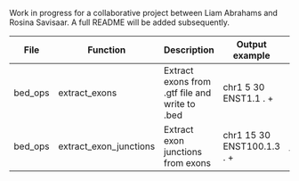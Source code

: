 Work in progress for a collaborative project between Liam Abrahams and Rosina Savisaar.
A full README will be added subsequently.


| File | Function | Description | Output example | Notes |
| ------------ | ------------- | ------------ | ------------ | ------------ |
| bed_ops | extract_exons | Extract exons from .gtf file and write to .bed | chr1	5	30	ENST1.1	.	+ |
| bed_ops | extract_exon_junctions | Extract exon junctions from exons | chr1	15	30	ENST100.1.3	.	+ | ID: transcript.exon.junction_site |
